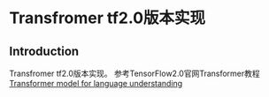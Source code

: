 # Transfromer tf2.0版本实现

## Introduction
Transfromer tf2.0版本实现。
参考TensorFlow2.0官网Transformer教程[Transformer model for language understanding](https://tensorflow.google.cn/beta/tutorials/text/transformer#create_the_transformer)
